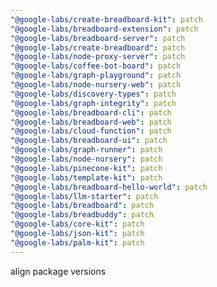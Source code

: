```yaml
---
"@google-labs/create-breadboard-kit": patch
"@google-labs/breadboard-extension": patch
"@google-labs/breadboard-server": patch
"@google-labs/create-breadboard": patch
"@google-labs/node-proxy-server": patch
"@google-labs/coffee-bot-board": patch
"@google-labs/graph-playground": patch
"@google-labs/node-nursery-web": patch
"@google-labs/discovery-types": patch
"@google-labs/graph-integrity": patch
"@google-labs/breadboard-cli": patch
"@google-labs/breadboard-web": patch
"@google-labs/cloud-function": patch
"@google-labs/breadboard-ui": patch
"@google-labs/graph-runner": patch
"@google-labs/node-nursery": patch
"@google-labs/pinecone-kit": patch
"@google-labs/template-kit": patch
"@google-labs/breadboard-hello-world": patch
"@google-labs/llm-starter": patch
"@google-labs/breadboard": patch
"@google-labs/breadbuddy": patch
"@google-labs/core-kit": patch
"@google-labs/json-kit": patch
"@google-labs/palm-kit": patch
---
```


align package versions
